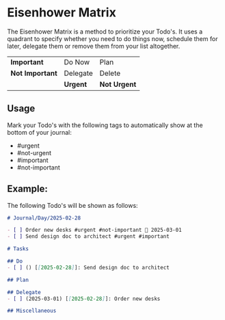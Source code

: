 # Eisenhower Matrix

The Eisenhower Matrix is a method to prioritize your Todo's.
It uses a quadrant to specify whether you need to do things now, schedule them
for later, delegate them or remove them from your list altogether.

|                   |            |                |
|-------------------|------------|----------------|
| **Important**     | Do Now     | Plan           |
| **Not Important** | Delegate   | Delete         | 
|                   | **Urgent** | **Not Urgent** |

## Usage
Mark your Todo's with the following tags to automatically show at the bottom of
your journal:

- #urgent
- #not-urgent
- #important
- #not-important

## Example:

The following Todo's will be shown as follows:

```markdown
# Journal/Day/2025-02-28

- [ ] Order new desks #urgent #not-important 📅 2025-03-01
- [ ] Send design doc to architect #urgent #important
```

```markdown
# Tasks

## Do
- [ ] () [[2025-02-28]]: Send design doc to architect

## Plan

## Delegate
- [ ] (2025-03-01) [[2025-02-28]]: Order new desks

## Miscellaneous
```